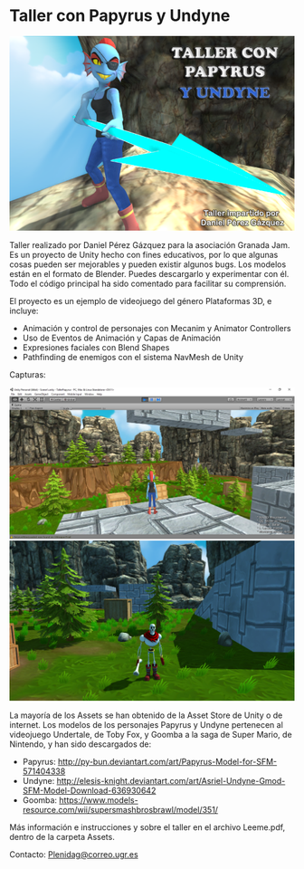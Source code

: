 # Taller con Papyrus y Undyne

![Presentación](https://github.com/NestorsImagination/Taller-con-Papyrus/raw/master/Capturas/UndyneCartel.png)

Taller realizado por Daniel Pérez Gázquez para la asociación Granada Jam. Es un proyecto de Unity hecho con fines educativos, por lo que algunas cosas pueden ser mejorables y pueden existir algunos bugs. Los modelos están en el formato de Blender. Puedes descargarlo y experimentar con él. Todo el código principal ha sido comentado para facilitar su comprensión.

El proyecto es un ejemplo de videojuego del género Plataformas 3D, e incluye:

* Animación y control de personajes con Mecanim y Animator Controllers
* Uso de Eventos de Animación y Capas de Animación
* Expresiones faciales con Blend Shapes
* Pathfinding de enemigos con el sistema NavMesh de Unity

Capturas:

![Presentación](https://github.com/NestorsImagination/Taller-con-Papyrus/raw/master/Capturas/CapturaU.jpg)
![Presentación](https://github.com/NestorsImagination/Taller-con-Papyrus/raw/master/Capturas/CapturaP.png)

La mayoría de los Assets se han obtenido de la Asset Store de Unity o de internet. Los modelos de los personajes Papyrus y Undyne pertenecen al videojuego Undertale, de Toby Fox, y Goomba a la saga de Super Mario, de Nintendo, y han sido descargados de:

* Papyrus: http://py-bun.deviantart.com/art/Papyrus-Model-for-SFM-571404338
* Undyne: http://elesis-knight.deviantart.com/art/Asriel-Undyne-Gmod-SFM-Model-Download-636930642
* Goomba: https://www.models-resource.com/wii/supersmashbrosbrawl/model/351/

Más información e instrucciones y sobre el taller en el archivo Leeme.pdf, dentro de la carpeta Assets.

Contacto: Plenidag@correo.ugr.es